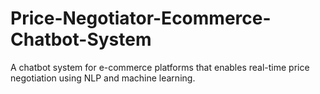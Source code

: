# Price-Negotiator-Ecommerce-Chatbot-System
 A chatbot system for e-commerce platforms that enables real-time price negotiation using NLP and machine learning.
